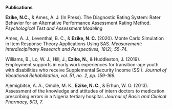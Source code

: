 **Publications**

**Ezike, N.C.**, & Ames, A. J. (In Press). The Diagnostic Rating System: Rater Behavior for an Alternative Performance Assessment Rating Method. _Psychological Test and Assessment Modeling_

Ames, A. J., Leventhal, B. C., & **Ezike, N. C.** (2020). Monte Carlo Simulation in Item Response Theory Applications Using SAS. _Measurement: Interdisciplinary Research and Perspectives, 18(2), 55-74._

Williams, B., Lo, W. J., Hill, J., **Ezike, N.**, & Huddleston, J. (2019). Employment supports in early work experiences for transition-age youth with disabilities who receive Supplemental Security Income (SSI). _Journal of Vocational Rehabilitation, vol. 51, no. 2, pp. 159-166._

Ajemigbitse, A. A., Omole, M. K., **Ezike, N. C.**, & Erhun, W. O. (2013). Assessment of the knowledge and attitudes of intern doctors to medication prescribing errors in a Nigeria tertiary hospital. _Journal of Basic and Clinical Pharmacy, 5(1), 7._

